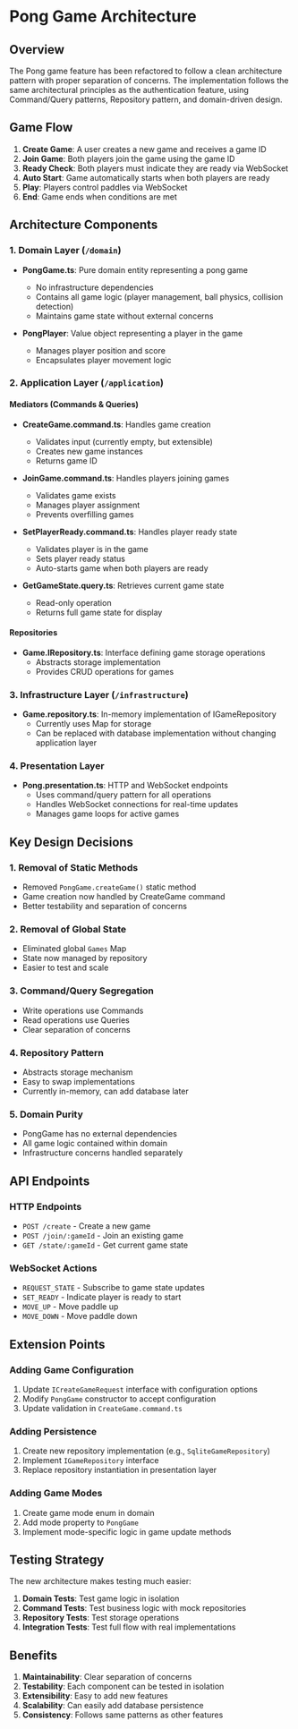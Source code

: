 # Pong Game Architecture

## Overview

The Pong game feature has been refactored to follow a clean architecture pattern with proper separation of concerns. The implementation follows the same architectural principles as the authentication feature, using Command/Query patterns, Repository pattern, and domain-driven design.

## Game Flow

1. **Create Game**: A user creates a new game and receives a game ID
2. **Join Game**: Both players join the game using the game ID
3. **Ready Check**: Both players must indicate they are ready via WebSocket
4. **Auto Start**: Game automatically starts when both players are ready
5. **Play**: Players control paddles via WebSocket
6. **End**: Game ends when conditions are met

## Architecture Components

### 1. Domain Layer (`/domain`)

- **PongGame.ts**: Pure domain entity representing a pong game
  - No infrastructure dependencies
  - Contains all game logic (player management, ball physics, collision detection)
  - Maintains game state without external concerns

- **PongPlayer**: Value object representing a player in the game
  - Manages player position and score
  - Encapsulates player movement logic

### 2. Application Layer (`/application`)

#### Mediators (Commands & Queries)

- **CreateGame.command.ts**: Handles game creation
  - Validates input (currently empty, but extensible)
  - Creates new game instances
  - Returns game ID

- **JoinGame.command.ts**: Handles players joining games
  - Validates game exists
  - Manages player assignment
  - Prevents overfilling games

- **SetPlayerReady.command.ts**: Handles player ready state
  - Validates player is in the game
  - Sets player ready status
  - Auto-starts game when both players are ready

- **GetGameState.query.ts**: Retrieves current game state
  - Read-only operation
  - Returns full game state for display

#### Repositories

- **Game.IRepository.ts**: Interface defining game storage operations
  - Abstracts storage implementation
  - Provides CRUD operations for games

### 3. Infrastructure Layer (`/infrastructure`)

- **Game.repository.ts**: In-memory implementation of IGameRepository
  - Currently uses Map for storage
  - Can be replaced with database implementation without changing application layer

### 4. Presentation Layer

- **Pong.presentation.ts**: HTTP and WebSocket endpoints
  - Uses command/query pattern for all operations
  - Handles WebSocket connections for real-time updates
  - Manages game loops for active games

## Key Design Decisions

### 1. Removal of Static Methods
- Removed `PongGame.createGame()` static method
- Game creation now handled by CreateGame command
- Better testability and separation of concerns

### 2. Removal of Global State
- Eliminated global `Games` Map
- State now managed by repository
- Easier to test and scale

### 3. Command/Query Segregation
- Write operations use Commands
- Read operations use Queries
- Clear separation of concerns

### 4. Repository Pattern
- Abstracts storage mechanism
- Easy to swap implementations
- Currently in-memory, can add database later

### 5. Domain Purity
- PongGame has no external dependencies
- All game logic contained within domain
- Infrastructure concerns handled separately

## API Endpoints

### HTTP Endpoints

- `POST /create` - Create a new game
- `POST /join/:gameId` - Join an existing game
- `GET /state/:gameId` - Get current game state

### WebSocket Actions

- `REQUEST_STATE` - Subscribe to game state updates
- `SET_READY` - Indicate player is ready to start
- `MOVE_UP` - Move paddle up
- `MOVE_DOWN` - Move paddle down

## Extension Points

### Adding Game Configuration
1. Update `ICreateGameRequest` interface with configuration options
2. Modify `PongGame` constructor to accept configuration
3. Update validation in `CreateGame.command.ts`

### Adding Persistence
1. Create new repository implementation (e.g., `SqliteGameRepository`)
2. Implement `IGameRepository` interface
3. Replace repository instantiation in presentation layer

### Adding Game Modes
1. Create game mode enum in domain
2. Add mode property to `PongGame`
3. Implement mode-specific logic in game update methods

## Testing Strategy

The new architecture makes testing much easier:

1. **Domain Tests**: Test game logic in isolation
2. **Command Tests**: Test business logic with mock repositories
3. **Repository Tests**: Test storage operations
4. **Integration Tests**: Test full flow with real implementations

## Benefits

1. **Maintainability**: Clear separation of concerns
2. **Testability**: Each component can be tested in isolation
3. **Extensibility**: Easy to add new features
4. **Scalability**: Can easily add database persistence
5. **Consistency**: Follows same patterns as other features